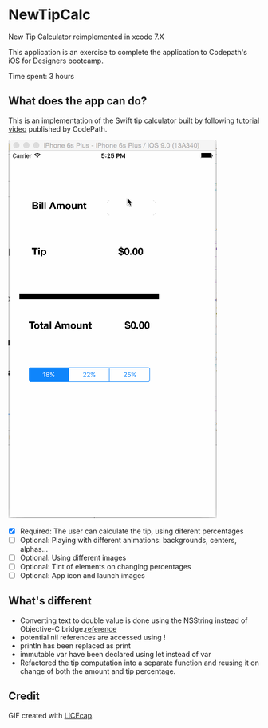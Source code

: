 # NewTipCalc
New Tip Calculator reimplemented in xcode 7.X

This application is an exercise to complete the application to Codepath's iOS for Designers bootcamp. 

Time spent: 3 hours

## What does the app can do?

This is an implementation of the Swift tip calculator built by following [tutorial video](http://vimeo.com/102084767) published by CodePath.

![Demo of calculating a tip](NewTipDemo.gif)

* [x] Required: The user can calculate the tip, using diferent percentages 
* [ ] Optional: Playing with different animations: backgrounds, centers, alphas...
* [ ] Optional: Using different images
* [ ] Optional: Tint of elements on changing percentages
* [ ] Optional: App icon and launch images

## What's different

- Converting text to double value is done using the NSString instead of Objective-C bridge.[reference](http://stackoverflow.com/questions/24031621/swift-how-to-convert-string-to-double)
- potential nil references are accessed using !
- println has been replaced as print
- immutable var have been declared using let instead of var
- Refactored the tip computation into a separate function and reusing it on change of both the amount and tip percentage.  

## Credit
GIF created with [LICEcap](http://www.cockos.com/licecap/).
